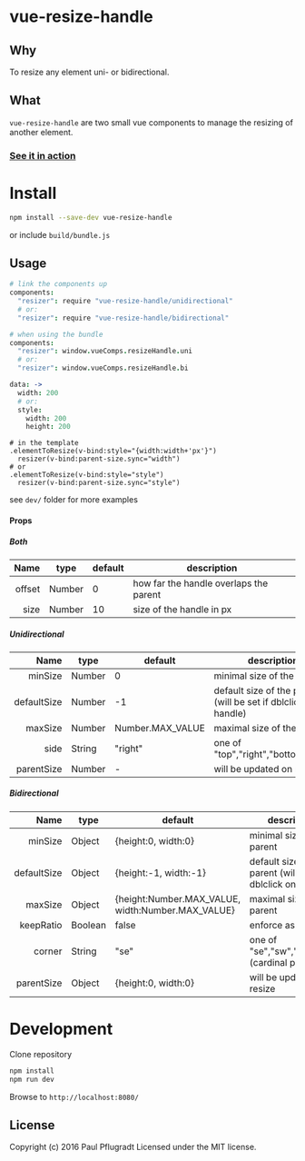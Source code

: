 # vue-resize-handle

## Why
To resize any element uni- or bidirectional.

## What
`vue-resize-handle` are two small vue components to manage the resizing of another element.

### [See it in action](https://vue-comps.github.io/vue-resize-handle)


# Install

```sh
npm install --save-dev vue-resize-handle
```
or include `build/bundle.js`

## Usage
```coffee
# link the components up
components:
  "resizer": require "vue-resize-handle/unidirectional"
  # or:
  "resizer": require "vue-resize-handle/bidirectional"

# when using the bundle
components:
  "resizer": window.vueComps.resizeHandle.uni
  # or:
  "resizer": window.vueComps.resizeHandle.bi

data: ->
  width: 200
  # or:
  style:
    width: 200
    height: 200
```
```jade
# in the template
.elementToResize(v-bind:style="{width:width+'px'}")
  resizer(v-bind:parent-size.sync="width")
# or
.elementToResize(v-bind:style="style")
  resizer(v-bind:parent-size.sync="style")
```
see `dev/` folder for more examples

#### Props
##### Both
| Name | type | default | description |
| ---:| --- | ---| --- |
| offset | Number | 0 | how far the handle overlaps the parent |
| size | Number | 10 | size of the handle in px |
##### Unidirectional
| Name | type | default | description |
| ---:| --- | ---| --- |
| minSize | Number | 0 | minimal size of the parent |
| defaultSize | Number | -1 | default size of the parent (will be set if dblclick on handle) |
| maxSize | Number | Number.MAX_VALUE | maximal size of the parent |
| side | String | "right" | one of "top","right","bottom","left" |
| parentSize | Number | - | will be updated on resize |
##### Bidirectional
| Name | type | default | description |
| ---:| --- | ---| --- |
| minSize | Object | {height:0, width:0} | minimal size of the parent |
| defaultSize | Object | {height:-1, width:-1}| default size of the parent (will be set if dblclick on handle) |
| maxSize | Object | {height:Number.MAX_VALUE, width:Number.MAX_VALUE} | maximal size of the parent |
| keepRatio | Boolean | false | enforce aspect ratio |
| corner | String | "se" | one of "se","sw","ne","nw" (cardinal points) |
| parentSize | Object | {height:0, width:0} | will be updated on resize |


# Development
Clone repository
```sh
npm install
npm run dev
```
Browse to `http://localhost:8080/`

## License
Copyright (c) 2016 Paul Pflugradt
Licensed under the MIT license.
